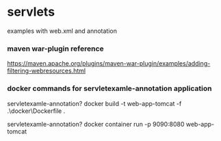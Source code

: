 # servlets
examples with web.xml and annotation

### maven war-plugin reference
https://maven.apache.org/plugins/maven-war-plugin/examples/adding-filtering-webresources.html

### docker commands for servletexamle-annotation application
servletexamle-annotation? docker build -t web-app-tomcat -f .\docker\Dockerfile .

servletexamle-annotation? docker container run -p 9090:8080 web-app-tomcat

